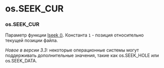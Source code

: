 # os.SEEK\_CUR

### os.SEEK\_CUR

Параметр функции [lseek \(\)](os.lseek.md). Константа `1` - позиция относительно текущей позиции файла.

_Новое в версии 3.3:_ некоторые операционные системы могут поддерживать дополнительные значения, такие как os.SEEK\_HOLE или os.SEEK\_DATA.

